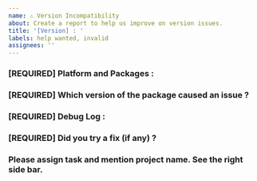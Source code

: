 ```yaml
---
name: ⚠️ Version Incompatibility
about: Create a report to help us improve on version issues. 
title: '[Version] : '
labels: help wanted, invalid
assignees: ''
---
```


<!-- DO NOT DELETE 
validate_template=true
template_path=.github/ISSUE_TEMPLATE/version_issues.md
-->

### [REQUIRED] Platform and Packages : 
<!-- Windows, Mac OS, Linux. Packages : Node, Express etc. -->


### [REQUIRED] Which version of the package caused an issue ? 



### [REQUIRED] Debug Log : 



### [REQUIRED] Did you try a fix (if any) ?



### Please assign task and mention project name. See the right side bar.